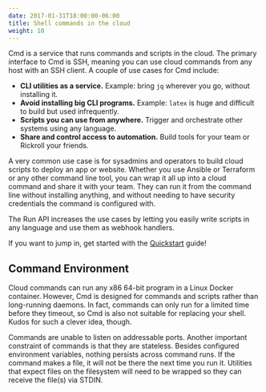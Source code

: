 ```yaml
---
date: 2017-01-31T18:00:00-06:00
title: Shell commands in the cloud
weight: 10
---
```


Cmd is a service that runs commands and scripts in the cloud. The primary
interface to Cmd is SSH, meaning you can use cloud commands from any host
with an SSH client. A couple of use cases for Cmd include:

 * **CLI utilities as a service.** Example: bring `jq` wherever you go, without installing it.
 * **Avoid installing big CLI programs.** Example: `latex` is huge and difficult to build but used infrequently.
 * **Scripts you can use from anywhere.** Trigger and orchestrate other systems using any language.
 * **Share and control access to automation.** Build tools for your team or Rickroll your friends.

A very common use case is for sysadmins and operators to build cloud scripts to deploy an app or website. Whether you use Ansible or Terraform or any other command line tool, you can wrap it all up into a cloud command and share it with your team. They can run it from the command line without installing anything, and without needing to have security credentials the command is configured with.

The Run API increases the use cases by letting you easily write scripts in any language and use them as webhook handlers.

If you want to jump in, get started with the [Quickstart](./quickstart.md) guide!

## Command Environment

Cloud commands can run any x86 64-bit program in a Linux Docker container.
However, Cmd is designed for commands and scripts rather than long-running
daemons. In fact, commands can only run for a limited time before they timeout,
so Cmd is also not suitable for replacing your shell. Kudos for such a clever
idea, though.

Commands are unable to listen on addressable ports. Another important constraint
of commands is that they are stateless. Besides configured environment
variables, nothing persists across command runs. If the command makes a file, it
will not be there the next time you run it. Utilities that expect files on the
filesystem will need to be wrapped so they can receive the file(s) via STDIN.
